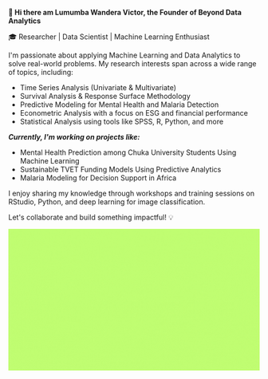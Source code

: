 **👋 Hi there am Lumumba Wandera Victor, the Founder of Beyond Data Analytics**

🎓 Researcher | Data Scientist | Machine Learning Enthusiast

I'm passionate about applying Machine Learning and Data Analytics to solve real-world problems. My research interests span across a wide range of topics, including:

- Time Series Analysis (Univariate & Multivariate)
- Survival Analysis & Response Surface Methodology
- Predictive Modeling for Mental Health and Malaria Detection
- Econometric Analysis with a focus on ESG and financial performance
- Statistical Analysis using tools like SPSS, R, Python, and more

***Currently, I'm working on projects like:***

- Mental Health Prediction among Chuka University Students Using Machine Learning
- Sustainable TVET Funding Models Using Predictive Analytics
- Malaria Modeling for Decision Support in Africa

I enjoy sharing my knowledge through workshops and training sessions on RStudio, Python, and deep learning for image classification.

Let's collaborate and build something impactful! 💡

![MY GIF](https://github.com/Lumumba1992/GIF-FILES/blob/main/MY%20GIF.gif)

